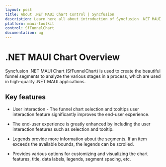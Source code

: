```yaml
---
layout: post
title: About .NET MAUI Chart Control | Syncfusion
description: Learn here all about introduction of Syncfusion .NET MAUI Chart(SfFunnelChart) control with key features and more
platform: maui-toolkit
control: SfFunnelChart
documentation: ug
---
```


# .NET MAUI Chart Overview

Syncfusion .NET MAUI Chart (SfFunnelChart) is used to create the beautiful funnel segments to analyze the various stages in a process, which are used in high-quality .NET MAUI applications.
## Key features

* User interaction - The funnel chart selection and tooltips user interaction feature significantly improves the end-user experience.

* The end-user experience is greatly enhanced by including the user interaction features such as selection and tooltip.

* Legends provide more information about the segments. If an item exceeds the available bounds, the legends can be scrolled.

* Provides various options for customizing and visualizing the chart features, title, data labels, legends, segment spacing, etc.
